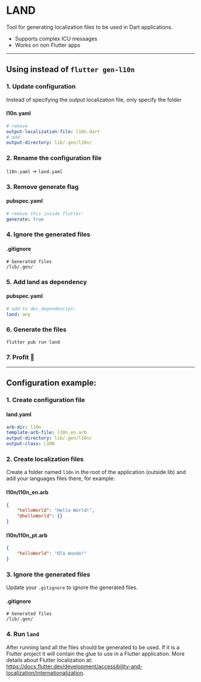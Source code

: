 # LAND

Tool for generating localization files to be used in Dart applications.

- Supports complex ICU messages
- Works on non Flutter apps

---

## Using instead of `flutter gen-l10n`


### 1. Update configuration
Instead of specifying the output localization file, only specify the folder
#### **l10n.yaml**
```yaml
# remove
output-localization-file: l10n.dart
# add
output-directory: lib/.gen/l10n/
```

### 2. Rename the configuration file
`l10n.yaml` -> `land.yaml`

### 3. Remove generate flag
#### **pubspec.yaml**
```yaml
# remove this inside flutter:
generate: true
```

### 4. Ignore the generated files
#### **.gitignore**
```
# Generated files
/lib/.gen/
```

### 5. Add land as dependency
#### **pubspec.yaml**
```yaml
# add to dev_dependencies:
land: any
```

### 6. Generate the files
```
flutter pub run land
```

### 7. Profit 🚀

---

## Configuration example:

### 1. Create configuration file
#### **land.yaml**
```yaml
arb-dir: l10n
template-arb-file: l10n_en.arb
output-directory: lib/.gen/l10n/
output-class: L10N
```

### 2. Create localization files
Create a folder named `l10n` in the root of the application (outside lib) and add your languages files there, for example:

#### **l10n/l10n_en.arb**
```json
{
    "helloWorld": "Hello World!",
    "@helloWorld": {}
}
```
#### **l10n/l10n_pt.arb**
```json
{
    "helloWorld": "Olá mundo!"
}
```
### 3. Ignore the generated files
Update your `.gitignore` to ignore the generated files.
#### **.gitignore**
```
# Generated files
/lib/.gen/
```

### 4. Run `land`
After running land all the files should be generated to be used. If it is a Flutter project it will contain the glue to use in a Flutter application. More details about Flutter localization at: https://docs.flutter.dev/development/accessibility-and-localization/internationalization.